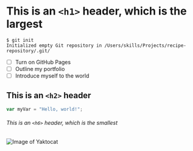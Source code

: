 # This is an `<h1>` header, which is the largest
```
$ git init
Initialized empty Git repository in /Users/skills/Projects/recipe-repository/.git/
```

- [ ] Turn on GitHub Pages
- [ ] Outline my portfolio
- [ ] Introduce myself to the world

## This is an `<h2>` header
``` javascript
var myVar = "Hello, world!";
```

###### This is an `<h6>` header, which is the smallest
![Image of Yaktocat](https://octodex.github.com/images/yaktocat.png)

